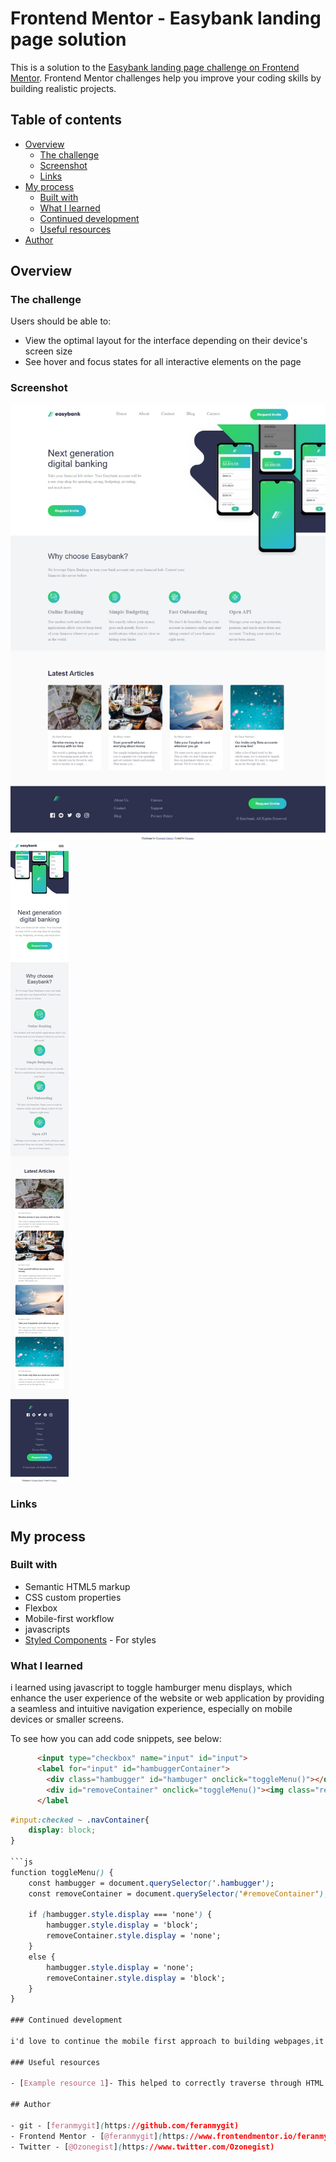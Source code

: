 # Frontend Mentor - Easybank landing page solution

This is a solution to the [Easybank landing page challenge on Frontend Mentor](https://www.frontendmentor.io/challenges/news-homepage-H6SWTa1MFl). Frontend Mentor challenges help you improve your coding skills by building realistic projects. 

## Table of contents

- [Overview](#overview)
  - [The challenge](#the-challenge)
  - [Screenshot](#screenshot)
  - [Links](#links)
- [My process](#my-process)
  - [Built with](#built-with)
  - [What I learned](#what-i-learned)
  - [Continued development](#continued-development)
  - [Useful resources](#useful-resources)
- [Author](#author)

## Overview

### The challenge

Users should be able to:

- View the optimal layout for the interface depending on their device's screen size
- See hover and focus states for all interactive elements on the page

### Screenshot

![](./screenshots/Web%20capture_9-3-2024_223026_127.0.0.1.jpeg)
![](./screenshots/Web%20capture_9-3-2024_223443_127.0.0.1.jpeg)

### Links
## My process

### Built with

- Semantic HTML5 markup
- CSS custom properties
- Flexbox
- Mobile-first workflow
- javascripts
- [Styled Components](https://styled-components.com/) - For styles

### What I learned
i learned using javascript to toggle hamburger menu displays, which enhance the user experience of the website or web application by providing a seamless and intuitive navigation experience, especially on mobile devices or smaller screens.

To see how you can add code snippets, see below:

```html
      <input type="checkbox" name="input" id="input">
      <label for="input" id="hambuggerContainer">
        <div class="hambugger" id="hambuger" onclick="toggleMenu()"></div>
        <div id="removeContainer" onclick="toggleMenu()"><img class="remove" src="./images/icon-close.svg" alt=""></div>
      </label
```
```css
#input:checked ~ .navContainer{
    display: block;
}

```js
function toggleMenu() {
    const hambugger = document.querySelector('.hambugger');
    const removeContainer = document.querySelector('#removeContainer');
    
    if (hambugger.style.display === 'none') {
        hambugger.style.display = 'block';
        removeContainer.style.display = 'none';
    }
    else {
        hambugger.style.display = 'none';
        removeContainer.style.display = 'block';
    }
}

### Continued development

i'd love to continue the mobile first approach to building webpages,it is faster and pages built with this approach tends to adjust faster to the change in screen size and also loads fastetr on mobile.

### Useful resources

- [Example resource 1]- This helped to correctly traverse through HTML elemwents using CSS and JavaScript.

## Author

- git - [feranmygit](https://github.com/feranmygit)
- Frontend Mentor - [@feranmygit](https://www.frontendmentor.io/feranmygit)
- Twitter - [@Ozonegist](https://www.twitter.com/Ozonegist)

